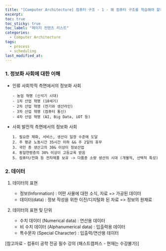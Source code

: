 ```yaml
---
title: "[Computer Architecture] 컴퓨터 구조 - 1 - 왜 컴퓨터 구조를 학습해야 할까?"
excerpt:
toc: true
toc_sticky: true
toc_label: "페이지 컨텐츠 리스트"
categories:
  - Computer Architecture
tags:
  - process
  - scheduling
last_modified_at:
---
```


### **1. 정보화 사회에 대한 이해**

- 인류 사회학적 측면에서의 정보화 사회

      - 농업 혁명 (신석기 시대)
      - 1차 산업 혁명 (18세기)
      - 2차 산업 혁명 (전기와 생산라인)
      - 3차 산업 혁명 (컴퓨터 통신)
      - 4차 산업 혁명 (AI, Big Data, iOT 등)

- 사회 발전적 측면에서의 정보화 사회

      1. 필요한 재화, 서비스, 생산이 일정 수준에 도달
      2. 주 평균 노동시간 35시간 이하 && 주 2일의 휴무
      3. 국민 총 생산고의 30& 이상이 정보산업
      4. 동일연령층의 30% 이상이 고등교육 받음
      5. 컴퓨터/전화 등 전자제품 보유 -> 다품종 소량 생산의 시대 (개별적, 선택적 특성)

### **2. 데이터**

1. 데이터의 표현

   - 정보(Information) : 어떤 사물에 대한 소식, 자료 => 가공된 데이터
   - 데이터(data) : 정보 작성을 위한 이진/디지털화 된 자료 => 정보의 원재료

2. 데이터의 표현 및 단위

   - 수치 데이터 (Numerical data) : 연산용 데이터
   - 비 수치 데이터 (Alphanumerical data) : 입출력용 데이터
   - 특수문자 (Special Character) : 입출력/연산용 데이터

[참고자료 - 컴퓨터 공학 전공 필수 강의 (패스트캠퍼스 - 현재는 수강불가)]
